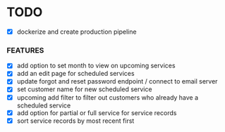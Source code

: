 # TODO
 - [x] dockerize and create production pipeline
### FEATURES
- [x] add option to set month to view on upcoming services
- [x] add an edit page for scheduled services
- [x] update forgot and reset password endpoint / connect to email server
- [x] set customer name for new scheduled service
- [x] upcoming add filter to filter out customers who already have a scheduled service
- [x] add option for partial or full service for service records
- [x] sort service records by most recent first